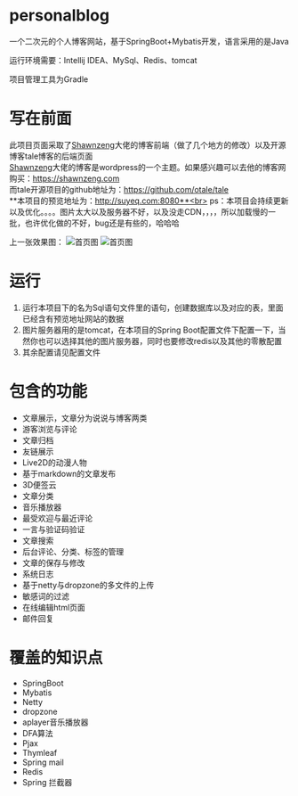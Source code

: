 # personalblog
一个二次元的个人博客网站，基于SpringBoot+Mybatis开发，语言采用的是Java<br>

运行环境需要：Intellij IDEA、MySql、Redis、tomcat<br>

项目管理工具为Gradle
# 写在前面
此项目页面采取了[Shawnzeng](https://shawnzeng.com)大佬的博客前端（做了几个地方的修改）以及开源博客tale博客的后端页面<br>
[Shawnzeng](https://shawnzeng.com)大佬的博客是wordpress的一个主题。如果感兴趣可以去他的博客网购买：https://shawnzeng.com <br>
而tale开源项目的github地址为：https://github.com/otale/tale <br>
**本项目的预览地址为：http://suyeq.com:8080**<br>
ps：本项目会持续更新以及优化。。。。图片太大以及服务器不好，以及没走CDN，，，，所以加载慢的一批，也许优化做的不好，bug还是有些的，哈哈哈<br>

上一张效果图：
![首页图](https://github.com/suyeq/personalblog/blob/master/image/1.png)
![首页图](https://github.com/suyeq/personalblog/blob/master/image/5.png)



# 运行
1. 运行本项目下的名为Sql语句文件里的语句，创建数据库以及对应的表，里面已经含有预览地址网站的数据
2. 图片服务器用的是tomcat，在本项目的Spring Boot配置文件下配置一下，当然你也可以选择其他的图片服务器，同时也要修改redis以及其他的零散配置
3. 其余配置请见配置文件


# 包含的功能
* 文章展示，文章分为说说与博客两类
* 游客浏览与评论
* 文章归档
* 友链展示
* Live2D的动漫人物
* 基于markdown的文章发布
* 3D便签云
* 文章分类
* 音乐播放器
* 最受欢迎与最近评论
* 一言与验证码验证
* 文章搜索
* 后台评论、分类、标签的管理
* 文章的保存与修改
* 系统日志
* 基于netty与dropzone的多文件的上传
* 敏感词的过滤
* 在线编辑html页面
* 邮件回复
# 覆盖的知识点
* SpringBoot
* Mybatis
* Netty
* dropzone
* aplayer音乐播放器
* DFA算法
* Pjax
* Thymleaf
* Spring mail
* Redis
* Spring 拦截器

